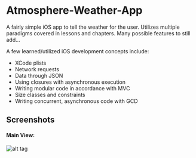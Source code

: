 # Atmosphere-Weather-App
A fairly simple iOS app to tell the weather for the user.  Utilizes multiple paradigms covered in lessons and chapters.  Many possible features to still add...

A few learned/utilized iOS development concepts include:

- XCode plists
- Network requests
- Data through JSON
- Using closures with asynchronous execution
- Writing modular code in accordance with MVC
- Size classes and constraints
- Writing concurrent, asynchronous code with GCD

## Screenshots

#### Main View:

![alt tag](https://raw.githubusercontent.com/brandonlee503/Weather-App/master/Weather%20App%20Screenshot.png)
